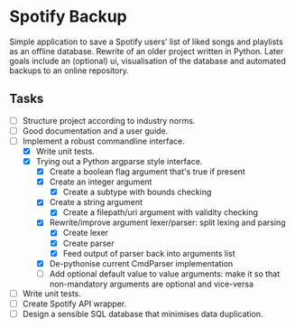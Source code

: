 # Spotify Backup

Simple application to save a Spotify users' list of liked songs and
playlists as an offline database. Rewrite of an older project written in
Python. Later goals include an (optional) ui, visualisation of the
database and automated backups to an online repository.

## Tasks

- [ ] Structure project according to industry norms.
- [ ] Good documentation and a user guide.
- [ ] Implement a robust commandline interface.
    - [x] Write unit tests.
    - [x] Trying out a Python argparse style interface.
        - [x] Create a boolean flag argument that's true if present
        - [x] Create an integer argument
            - [x] Create a subtype with bounds checking
        - [x] Create a string argument
            - [x] Create a filepath/uri argument with validity checking
        - [x] Rewrite/improve argument lexer/parser: split lexing and parsing
            - [x] Create lexer
            - [x] Create parser
            - [x] Feed output of parser back into arguments list
        - [x] De-pythonise current CmdParser implementation
        - [ ] Add optional default value to value arguments: make it so
          that non-mandatory arguments are optional and vice-versa
- [ ] Write unit tests.
- [ ] Create Spotify API wrapper.
- [ ] Design a sensible SQL database that minimises data duplication.
